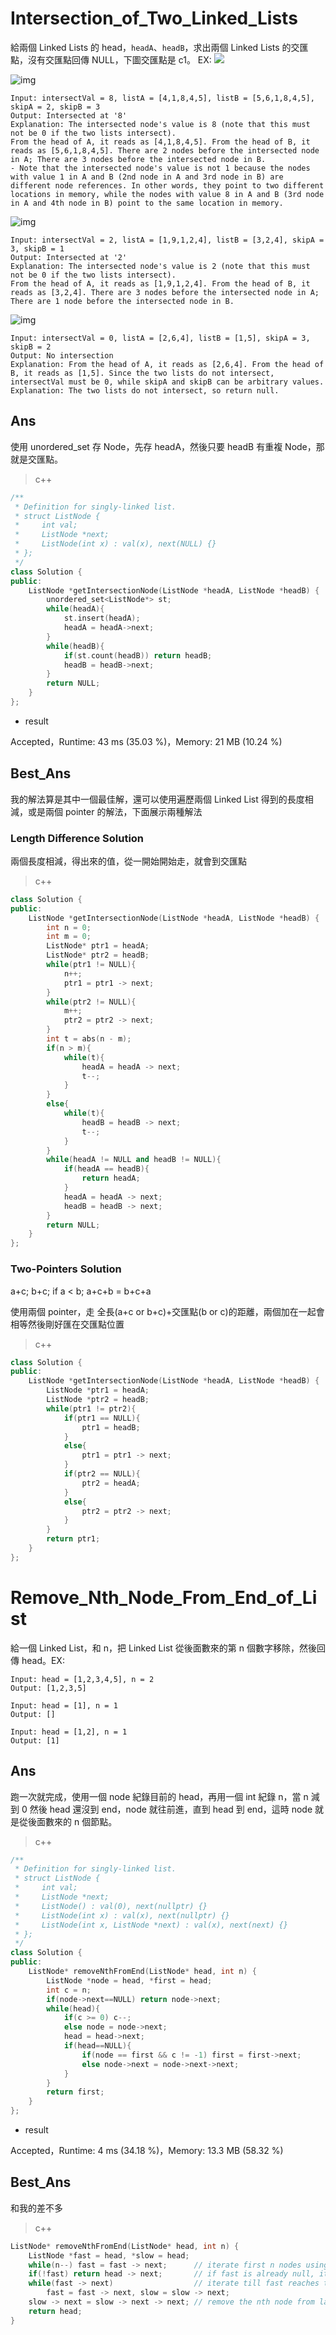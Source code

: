 # Intersection_of_Two_Linked_Lists

給兩個 Linked Lists 的 head，`headA`、`headB`，求出兩個 Linked Lists 的交匯點，沒有交匯點回傳 NULL，下圖交匯點是 c1。 EX:
![](https://assets.leetcode.com/uploads/2021/03/05/160_statement.png)

![img](https://assets.leetcode.com/uploads/2021/03/05/160_example_1_1.png)

```
Input: intersectVal = 8, listA = [4,1,8,4,5], listB = [5,6,1,8,4,5], skipA = 2, skipB = 3
Output: Intersected at '8'
Explanation: The intersected node's value is 8 (note that this must not be 0 if the two lists intersect).
From the head of A, it reads as [4,1,8,4,5]. From the head of B, it reads as [5,6,1,8,4,5]. There are 2 nodes before the intersected node in A; There are 3 nodes before the intersected node in B.
- Note that the intersected node's value is not 1 because the nodes with value 1 in A and B (2nd node in A and 3rd node in B) are different node references. In other words, they point to two different locations in memory, while the nodes with value 8 in A and B (3rd node in A and 4th node in B) point to the same location in memory.
```



![img](https://assets.leetcode.com/uploads/2021/03/05/160_example_2.png)

```
Input: intersectVal = 2, listA = [1,9,1,2,4], listB = [3,2,4], skipA = 3, skipB = 1
Output: Intersected at '2'
Explanation: The intersected node's value is 2 (note that this must not be 0 if the two lists intersect).
From the head of A, it reads as [1,9,1,2,4]. From the head of B, it reads as [3,2,4]. There are 3 nodes before the intersected node in A; There are 1 node before the intersected node in B.
```

![img](https://assets.leetcode.com/uploads/2021/03/05/160_example_3.png)

```
Input: intersectVal = 0, listA = [2,6,4], listB = [1,5], skipA = 3, skipB = 2
Output: No intersection
Explanation: From the head of A, it reads as [2,6,4]. From the head of B, it reads as [1,5]. Since the two lists do not intersect, intersectVal must be 0, while skipA and skipB can be arbitrary values.
Explanation: The two lists do not intersect, so return null.
```





## Ans

使用 unordered_set 存 Node，先存 headA，然後只要 headB 有重複 Node，那就是交匯點。

> c++

```c++
/**
 * Definition for singly-linked list.
 * struct ListNode {
 *     int val;
 *     ListNode *next;
 *     ListNode(int x) : val(x), next(NULL) {}
 * };
 */
class Solution {
public:
    ListNode *getIntersectionNode(ListNode *headA, ListNode *headB) {
        unordered_set<ListNode*> st;
        while(headA){
            st.insert(headA);
            headA = headA->next;
        }
        while(headB){
            if(st.count(headB)) return headB;
            headB = headB->next;
        }
        return NULL;
    }
};
```

* result

Accepted，Runtime: 43 ms (35.03 %)，Memory: 21 MB (10.24 %)



## Best_Ans

我的解法算是其中一個最佳解，還可以使用遍歷兩個 Linked List 得到的長度相減，或是兩個 pointer 的解法，下面展示兩種解法

### Length Difference Solution

兩個長度相減，得出來的值，從一開始開始走，就會到交匯點

> c++

```c++
class Solution {
public:
	ListNode *getIntersectionNode(ListNode *headA, ListNode *headB) {
		int n = 0;
		int m = 0;
		ListNode* ptr1 = headA;
		ListNode* ptr2 = headB;
		while(ptr1 != NULL){
			n++;
			ptr1 = ptr1 -> next;
		}
		while(ptr2 != NULL){
			m++;
			ptr2 = ptr2 -> next;
		}
		int t = abs(n - m);
		if(n > m){
			while(t){
				headA = headA -> next;
				t--;
			}
		}
		else{
			while(t){
				headB = headB -> next;
				t--;
			}
		}
		while(headA != NULL and headB != NULL){
			if(headA == headB){
				return headA;
			}
			headA = headA -> next;
			headB = headB -> next;
		}
		return NULL;
	}
};
```



### Two-Pointers Solution

a+c; b+c; if a < b; a+c+b = b+c+a

使用兩個 pointer，走 全長(a+c or b+c)+交匯點(b or c)的距離，兩個加在一起會相等然後剛好匯在交匯點位置

> c++

```c++
class Solution {
public:
	ListNode *getIntersectionNode(ListNode *headA, ListNode *headB) {
		ListNode *ptr1 = headA;
		ListNode *ptr2 = headB;
		while(ptr1 != ptr2){
			if(ptr1 == NULL){
				ptr1 = headB;
			}
			else{
				ptr1 = ptr1 -> next;
			}
			if(ptr2 == NULL){
				ptr2 = headA;
			}
			else{
				ptr2 = ptr2 -> next;
			}
		}
		return ptr1;
	}
};
```



# Remove_Nth_Node_From_End_of_List

給一個 Linked List，和 n，把 Linked List 從後面數來的第 n 個數字移除，然後回傳 head。EX:

```
Input: head = [1,2,3,4,5], n = 2
Output: [1,2,3,5]

Input: head = [1], n = 1
Output: []

Input: head = [1,2], n = 1
Output: [1]
```



## Ans

跑一次就完成，使用一個 node 紀錄目前的 head，再用一個 int 紀錄 n，當 n 減到 0 然後 head 還沒到 end，node 就往前進，直到 head 到 end，這時 node 就是從後面數來的 n 個節點。

> c++

```c++
/**
 * Definition for singly-linked list.
 * struct ListNode {
 *     int val;
 *     ListNode *next;
 *     ListNode() : val(0), next(nullptr) {}
 *     ListNode(int x) : val(x), next(nullptr) {}
 *     ListNode(int x, ListNode *next) : val(x), next(next) {}
 * };
 */
class Solution {
public:
    ListNode* removeNthFromEnd(ListNode* head, int n) {
        ListNode *node = head, *first = head;
        int c = n;
        if(node->next==NULL) return node->next;
        while(head){
            if(c >= 0) c--;
            else node = node->next;
            head = head->next;
            if(head==NULL){
                if(node == first && c != -1) first = first->next;
                else node->next = node->next->next;
            }
        }
        return first;
    }
};
```

* result

Accepted，Runtime: 4 ms (34.18 %)，Memory: 13.3 MB (58.32 %)



## Best_Ans

和我的差不多

> c++

```c++
ListNode* removeNthFromEnd(ListNode* head, int n) {
	ListNode *fast = head, *slow = head;
	while(n--) fast = fast -> next;      // iterate first n nodes using fast
	if(!fast) return head -> next;       // if fast is already null, it means we have to delete head itself. So, just return next of head
	while(fast -> next)                  // iterate till fast reaches the last node of list
		fast = fast -> next, slow = slow -> next;            
	slow -> next = slow -> next -> next; // remove the nth node from last
	return head;
}
```



